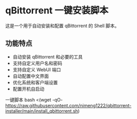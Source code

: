 # qBittorrent 一键安装脚本

这是一个用于自动安装和配置 qBittorrent 的 Shell 脚本。

## 功能特点

- 自动安装 qBittorrent 和必要的工具
- 支持自定义用户名和密码
- 支持自定义 WebUI 端口
- 自动配置中文界面
- 优化系统和客户端设置
- 配置开机自启动

一键脚本 bash <(wget -qO- https://raw.githubusercontent.com/nimeng1222/qbittorrent-installer/main/install_qbittorrent.sh)
